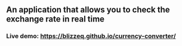 ## An application that allows you to check the exchange rate in real time

### **Live demo: https://blizzeq.github.io/currency-converter/**
